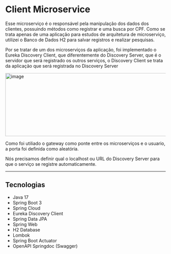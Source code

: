 # Client Microservice

Esse microserviço é o responsável pela manipulação dos dados dos clientes, possuindo métodos como registrar e uma busca por CPF.
Como se trata apenas de uma aplicação para estudos de arquitetura de microserviço, utilizei o Banco de Dados H2 para salvar registros e realizar pesquisas.

Por se tratar de um dos microserviços da aplicação, foi implementado o Eureka Discovery Client, que diferentemente do Discovery Server, que é o servidor que 
será registrado os outros serviços, o Discovery Client se trata da aplicação que será registrada no Discovery Server

<img width="755" height="198" alt="image" src="https://github.com/user-attachments/assets/d7aa442d-1375-4945-9ad9-7f0e28af96b7" />

<p>Como foi utiliado o gateway como ponte entre os microserviços e o usuario, a porta foi definida como aleatória.</p>
Nós precisamos definir qual o localhost ou URL do Discovery Server para que o serviço se registre automaticamente.

<hr/>

## Tecnologias
- Java 17
- Spring Boot 3
- Spring Cloud
- Eureka Discovery Client
- Spring Data JPA
- Spring Web
- H2 Database
- Lombok
- Spring Boot Actuator
- OpenAPI Springdoc (Swagger)
